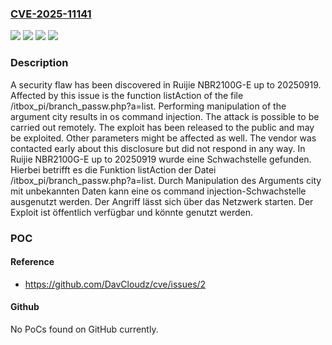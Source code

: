 ### [CVE-2025-11141](https://cve.mitre.org/cgi-bin/cvename.cgi?name=CVE-2025-11141)
![](https://img.shields.io/static/v1?label=Product&message=NBR2100G-E&color=blue)
![](https://img.shields.io/static/v1?label=Version&message=20250919%20&color=brightgreen)
![](https://img.shields.io/static/v1?label=Vulnerability&message=Command%20Injection&color=brightgreen)
![](https://img.shields.io/static/v1?label=Vulnerability&message=OS%20Command%20Injection&color=brightgreen)

### Description

A security flaw has been discovered in Ruijie NBR2100G-E up to 20250919. Affected by this issue is the function listAction of the file /itbox_pi/branch_passw.php?a=list. Performing manipulation of the argument city results in os command injection. The attack is possible to be carried out remotely. The exploit has been released to the public and may be exploited. Other parameters might be affected as well. The vendor was contacted early about this disclosure but did not respond in any way.
In Ruijie NBR2100G-E up to 20250919 wurde eine Schwachstelle gefunden. Hierbei betrifft es die Funktion listAction der Datei /itbox_pi/branch_passw.php?a=list. Durch Manipulation des Arguments city mit unbekannten Daten kann eine os command injection-Schwachstelle ausgenutzt werden. Der Angriff lässt sich über das Netzwerk starten. Der Exploit ist öffentlich verfügbar und könnte genutzt werden.

### POC

#### Reference
- https://github.com/DavCloudz/cve/issues/2

#### Github
No PoCs found on GitHub currently.


